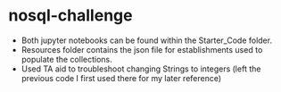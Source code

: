 # nosql-challenge
- Both jupyter notebooks can be found within the Starter_Code folder.
- Resources folder contains the json file for establishments used to populate the collections.
- Used TA aid to troubleshoot changing Strings to integers (left the previous code I first used there for my later reference)